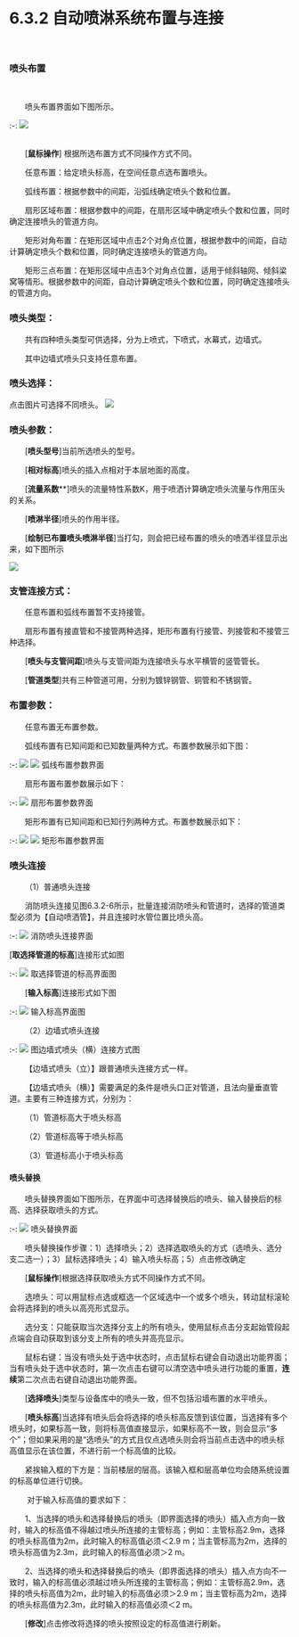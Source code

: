 
# 6.3.2 自动喷淋系统布置与连接
<br/>

### 喷头布置
<br/>

&emsp;&emsp;喷头布置界面如下图所示。
<br/>

:-: ![](.topwrite/assets/image.png)
<br/>
<br/>


&emsp;&emsp;[**鼠标操作**\] 根据所选布置方式不同操作方式不同。

&emsp;&emsp;任意布置：给定喷头标高，在空间任意点选布置喷头。

&emsp;&emsp;弧线布置：根据参数中的间距，沿弧线确定喷头个数和位置。

&emsp;&emsp;扇形区域布置：根据参数中的间距，在扇形区域中确定喷头个数和位置，同时确定连接喷头的管道方向。

&emsp;&emsp;矩形对角布置：在矩形区域中点击2个对角点位置，根据参数中的间距，自动计算确定喷头个数和位置，同时确定连接喷头的管道方向。

&emsp;&emsp;矩形三点布置：在矩形区域中点击3个对角点位置，适用于倾斜轴网、倾斜梁窝等情形。根据参数中的间距，自动计算确定喷头个数和位置，同时确定连接喷头的管道方向。

### 喷头类型：

&emsp;&emsp;共有四种喷头类型可供选择，分为上喷式，下喷式，水幕式，边墙式。

&emsp;&emsp;其中边墙式喷头只支持任意布置。

### 喷头选择：
点击图片可选择不同喷头。
 ![](.topwrite/assets/image_1658893883225.png)


### 喷头参数：

&emsp;&emsp;[****喷头型号****\]当前所选喷头的型号。

&emsp;&emsp;[****相对标高****\]喷头的插入点相对于本层地面的高度。

&emsp;&emsp;[**流量系数****\]喷头的流量特性系数K，用于喷洒计算确定喷头流量与作用压头的关系。

&emsp;&emsp;[****喷淋半径****\]喷头的作用半径。

&emsp;&emsp;[****绘制已布置喷头喷淋半径****\]当打勾，则会把已经布置的喷头的喷洒半径显示出来，如下图所示


![](.topwrite/assets/image_1658883665750.png)


### 支管连接方式：

&emsp;&emsp;任意布置和弧线布置暂不支持接管。

&emsp;&emsp;扇形布置有接直管和不接管两种选择，矩形布置有行接管、列接管和不接管三种选择。

&emsp;&emsp;[****喷头与支管间距****\]喷头与支管间距为连接喷头与水平横管的竖管管长。

&emsp;&emsp;[****管道类型****\]共有三种管道可用，分别为镀锌钢管、铜管和不锈钢管。

### 布置参数：

&emsp;&emsp;任意布置无布置参数。

&emsp;&emsp;弧线布置有已知间距和已知数量两种方式。布置参数展示如下图：

:-: ![](images/298.png)    ![](images/299.png)
弧线布置参数界面

&emsp;&emsp;扇形布置布置参数展示如下：

 
:-: ![](images/300.png)
扇形布置参数界面

&emsp;&emsp;矩形布置有已知间距和已知行列两种方式。布置参数展示如下：


:-: ![](images/301.png)      ![](images/302.png)
矩形布置参数界面

### **喷头连接**

&emsp;&emsp;（1）普通喷头连接

&emsp;&emsp;消防喷头连接见图6.3.2\-6所示，批量连接消防喷头和管道时，选择的管道类型必须为【自动喷洒管】，并且连接时水管位置比喷头高。

:-: ![](images/303.png)
消防喷头连接界面

[**取选择管道的标高**\]连接形式如图

:-: ![](images/304.png)
取选择管道的标高界面图

&emsp;&emsp;[**输入标高**]连接形式如下图

:-: ![](images/305.png)
输入标高界面图

&emsp;&emsp;（2）边墙式喷头连接


:-: ![](images/306.png)
图边墙式喷头（横）连接方式图

&emsp;&emsp;【边墙式喷头（立）】跟普通喷头连接方式一样。

&emsp;&emsp;【边墙式喷头（横）】需要满足的条件是喷头口正对管道，且法向量垂直管道。主要有三种连接方式，分别为：

&emsp;&emsp;（1）管道标高大于喷头标高

&emsp;&emsp;（2）管道标高等于喷头标高

&emsp;&emsp;（3）管道标高小于喷头标高

#### **喷头替换**

&emsp;&emsp;喷头替换界面如下图所示，在界面中可选择替换后的喷头、输入替换后的标高、选择获取喷头的方式。

:-: ![](images/307.png)
喷头替换界面

&emsp;&emsp;喷头替换操作步骤：1）选择喷头；2）选择选取喷头的方式（选喷头、选分支二选一）；3）鼠标选择喷头；4）输入喷头标高；5）点击修改确定

&emsp;&emsp;[**鼠标操作**\]根据选择获取喷头方式不同操作方式不同。

&emsp;&emsp;选喷头：可以用鼠标点选或框选一个区域选中一个或多个喷头，转动鼠标滚轮会将选择到的喷头以高亮形式显示。

&emsp;&emsp;选分支：只能获取当次选择分支上的所有喷头，使用鼠标点击分支起始管段起点端会自动获取到该分支上所有的喷头并高亮显示。

&emsp;&emsp;鼠标右键：当没有喷头处于选中状态时，点击鼠标右键会自动退出功能界面；当有喷头处于选中状态时，第一次点击右键可以清空选中喷头进行功能的重置，**连续**第二次点击右键自动退出功能界面。

&emsp;&emsp;\[**选择喷头**\]类型与设备库中的喷头一致，但不包括沿墙布置的水平喷头。

&emsp;&emsp;[**喷头标高**\]当选择有喷头后会将选择的喷头标高反馈到该位置，当选择有多个喷头时，如果标高一致，则将标高值直接显示，如果标高不一致，则会显示“多个”；但如果采用的是“选喷头”的方式且仅点选喷头则会将当前点击选中的喷头标高值显示在该位置，不进行前一个标高值的比较。

&emsp;&emsp;紧挨输入框的下方是：当前楼层的层高。该输入框和层高单位均会随系统设置的标高单位进行切换。

&emsp;&emsp; 对于输入标高值的要求如下：

&emsp;&emsp;1、当选择的喷头和选择替换后的喷头（即界面选择的喷头）插入点方向一致时，输入的标高值不得越过喷头所连接的主管标高；例如：主管标高2.9m，选择的喷头标高值为2m，此时输入的标高值必须＜2.9 m；当主管标高为2m，选择的喷头标高值为2.3m，此时输入的标高值必须＞2 m。

&emsp;&emsp;2、当选择的喷头和选择替换后的喷头（即界面选择的喷头）插入点方向不一致时，输入的标高值必须越过喷头所连接的主管标高；例如：主管标高2.9m，选择的喷头标高值为2m，此时输入的标高值必须＞2.9 m；当主管标高为2m，选择的喷头标高值为2.3m，此时输入的标高值必须＜2 m。

&emsp;&emsp;[**修改**\]点击修改将选择的喷头按照设定的标高值进行刷新。